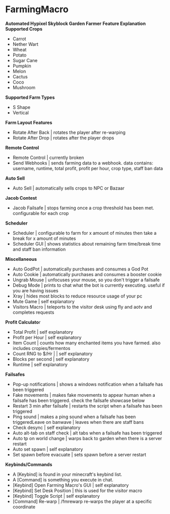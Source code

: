 # FarmingMacro
**Automated Hypixel Skyblock Garden Farmer**
**Feature Explanation**
**Supported Crops**
- Carrot
- Nether Wart
- Wheat
- Potato
- Sugar Cane
- Pumpkin
- Melon
- Cactus
- Coco
- Mushroom

**Supported Farm Types**
- S Shape
- Vertical

**Farm Layout Features**
- Rotate After Back | rotates the player after re-warping
- Rotate After Drop | rotates after the player drops

**Remote Control**
- Remote Control | currently broken
- Send Webhooks | sends farming data to a webhook. data contains: username, runtime, total profit, profit per hour, crop type, staff ban data

**Auto Sell**
- Auto Sell | automatically sells crops to NPC or Bazaar

**Jacob Contest**
- Jacob Failsafe | stops farming once a crop threshold has been met. configurable for each crop

**Scheduler**
- Scheduler | configurable to farm for x amount of minutes then take a break for x amount of minutes
- Scheduler GUI | shows statistics about remaining farm time/break time and staff ban information

**Miscellaneous**
- Auto GodPot | automatically purchases and consumes a God Pot
- Auto Cookie |  automatically purchases and consumes a booster cookie
- Ungrab Mouse | unfocuses your mouse, so you don't trigger a failsafe
- Debug Mode | prints to chat what the bot is currently executing. useful if you are having issues
- Xray | hides most blocks to reduce resource usage of your pc
- Mute Game | self explanatory
- Visitors Macro | teleports to the visitor desk using fly and aotv and completes requests

**Profit Calculato**r
- Total Profit  | self explanatory
- Profit per Hour | self explanatory
- Item Count | counts how many enchanted items you have farmed. also includes cropies/fermentos
- Count RNG to $/Hr |  | self explanatory
- Blocks per second | self explanatory
- Runtime | self explanatory

**Failsafes**
- Pop-up notifications | shows a windows notification when a failsafe has been triggered
- Fake movements | makes fake movements to appear human when a failsafe has been triggered. check the failsafe showcase below
- Restart 3 min after failsafe | restarts the script when a failsafe has been triggered
- Ping sound | makes a ping sound when a failsafe has been triggeredLeave on banwave | leaves when there are staff bans
- Check desync | self explanatory
- Auto alt-tab on staff check | alt tabs when a failsafe has been triggered
- Auto tp on world change | warps back to garden when there is a server restart
- Auto set spawn | self explanatory
- Set spawn before evacuate | sets spawn before a server restart

**Keybinds/Commands**
- A [Keybind] is found in your minecraft's keybind list. 
- A [Command] is something you execute in chat.
- [Keybind] Open Farming Macro's GUI | self explanatory
- [Keybind] Set Desk Position | this is used for the visitor macro
- [Keybind] Toggle Script | self explanatory
- [Command] Re-warp | /fmrewarp re-warps the player at a specific coordinate
